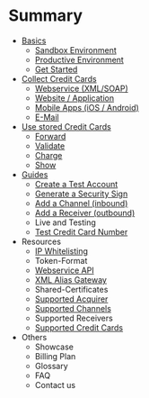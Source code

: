 # Summary

* [Basics](README.md)
   * [Sandbox Environment](live_mode-test.md)
   * [Productive Environment](introduction.md)
   * [Get Started](get_started.md)
* [Collect Credit Cards](collect_credit_cards.md)
   * [Webservice (XML/SOAP)](webservice.md)
   * [Website / Application](website-application.md)
   * [Mobile Apps (iOS / Android)](mobile-app.md)
   * [E-Mail](e-mail.md)
* [Use stored Credit Cards](utilize.md)
   * [Forward](forward.md)
   * [Validate](validate.md)
   * [Charge](charge.md)
   * [Show](show.md)
* [Guides](guides.md)
   * [Create a Test Account](create_a_test_account.md)
   * [Generate a Security Sign](generate_a_security_sign.md)
   * [Add a Channel (inbound)](add_a_channel_inbound.md)
   * [Add a Receiver (outbound)](add_a_receiver_outbound.md)
   * Live and Testing
   * [Test Credit Card Number](test_credit_card_number.md)
* Resources
   * [IP Whitelisting](ip_whitelisting.md)
   * Token-Format
   * [Webservice API](webservice_api.md)
   * [XML Alias Gateway](xml_alias_gateway.md)
   * Shared-Certificates
   * [Supported Acquirer](supported_acquirer.md)
   * [Supported Channels](supported_channels.md)
   * Supported Receivers
   * [Supported Credit Cards](supported_credit_cards.md)
* Others
   * Showcase
   * Billing Plan
   * Glossary
   * FAQ
   * Contact us

